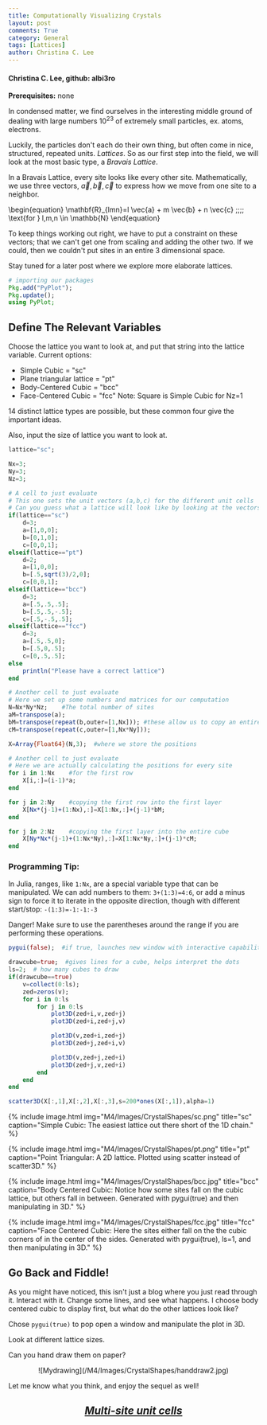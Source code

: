 ```yaml
---
title: Computationally Visualizing Crystals
layout: post
comments: True
category: General
tags: [Lattices]
author: Christina C. Lee
---
```


#### Christina C. Lee, github: albi3ro

<b>Prerequisites:</b> none


In condensed matter, we find ourselves in the interesting middle ground of dealing with large numbers $10^{23}$ of extremely small particles, ex. atoms, electrons.

Luckily, the particles don't each do their own thing, but often come in nice, structured, repeated units.  <i>Lattices</i>.  So as our first step into the field, we will look at the most basic type, a <i>Bravais Lattice</i>.

In a Bravais Lattice, every site looks like every other site. Mathematically, we use three vectors, $\vec{a},\vec{b},\vec{c}$ to express how we move from one site to a neighbor.

\begin{equation}
\mathbf{R}_{lmn}=l \vec{a} + m \vec{b} + n \vec{c}  \;\;\;\; \text{for } l,m,n \in \mathbb{N}
\end{equation}

To keep things working out right, we have to put a constraint on these vectors; that we can't get one from scaling and adding the other two.  If we could, then we couldn't put sites in an entire 3 dimensional space.

Stay tuned for a later post where we explore more elaborate lattices.


```julia
# importing our packages
Pkg.add("PyPlot");
Pkg.update();
using PyPlot;
```


## Define The Relevant Variables

Choose the lattice you want to look at, and put that string into the lattice variable.
Current options:
<ul>
    <li> Simple Cubic = "sc"
    <li> Plane triangular lattice = "pt"
    <li> Body-Centered Cubic = "bcc"
    <li> Face-Centered Cubic = "fcc"
Note: Square is Simple Cubic for Nz=1
</ul>

14 distinct lattice types are possible, but these common four give the important ideas.

Also, input the size of lattice you want to look at.


```julia
lattice="sc";

Nx=3;
Ny=3;
Nz=3;
```


```julia
# A cell to just evaluate
# This one sets the unit vectors (a,b,c) for the different unit cells
# Can you guess what a lattice will look like by looking at the vectors?
if(lattice=="sc")
    d=3;
    a=[1,0,0];
    b=[0,1,0];
    c=[0,0,1];
elseif(lattice=="pt")
    d=2;
    a=[1,0,0];
    b=[.5,sqrt(3)/2,0];
    c=[0,0,1];
elseif(lattice=="bcc")
    d=3;
    a=[.5,.5,.5];
    b=[.5,.5,-.5];
    c=[.5,-.5,.5];
elseif(lattice=="fcc")
    d=3;
    a=[.5,.5,0];
    b=[.5,0,.5];
    c=[0,.5,.5];
else
    println("Please have a correct lattice")
end
```




```julia
# Another cell to just evaluate
# Here we set up some numbers and matrices for our computation
N=Nx*Ny*Nz;    #The total number of sites
aM=transpose(a);
bM=transpose(repeat(b,outer=[1,Nx])); #these allow us to copy an entire row or layer at once
cM=transpose(repeat(c,outer=[1,Nx*Ny]));

X=Array{Float64}(N,3);  #where we store the positions
```





```julia
# Another cell to just evaluate
# Here we are actually calculating the positions for every site
for i in 1:Nx    #for the first row
    X[i,:]=(i-1)*a;
end

for j in 2:Ny    #copying the first row into the first layer
    X[Nx*(j-1)+(1:Nx),:]=X[1:Nx,:]+(j-1)*bM;
end

for j in 2:Nz    #copying the first layer into the entire cube
    X[Ny*Nx*(j-1)+(1:Nx*Ny),:]=X[1:Nx*Ny,:]+(j-1)*cM;
end
```
<div class="progtip">
<h3 color="black"> Programming Tip:</h3>
 <p>In Julia, ranges, like <code>1:Nx</code>, are a special variable type that can be manipulated.  We can add numbers to them:
 <code>3+(1:3)=4:6</code>,
 or add a minus sign to force it to iterate in the opposite direction, though with different start/stop:
 <code>-(1:3)=-1:-1:-3</code></p>
<p>
 <span color="#000000">Danger!</span> Make sure to use the parentheses around the range if you are performing these operations.</p>
</div>


```julia
pygui(false);  #if true, launches new window with interactive capabilities

drawcube=true;  #gives lines for a cube, helps interpret the dots
ls=2;  # how many cubes to draw
if(drawcube==true)
    v=collect(0:ls);
    zed=zeros(v);
    for i in 0:ls
        for j in 0:ls
            plot3D(zed+i,v,zed+j)
            plot3D(zed+i,zed+j,v)

            plot3D(v,zed+i,zed+j)
            plot3D(zed+j,zed+i,v)

            plot3D(v,zed+j,zed+i)
            plot3D(zed+j,v,zed+i)
        end
    end
end

scatter3D(X[:,1],X[:,2],X[:,3],s=200*ones(X[:,1]),alpha=1)
```

{% include image.html img="M4/Images/CrystalShapes/sc.png" title="sc" caption="Simple Cubic: The easiest lattice out there short of the 1D chain." %}

{% include image.html img="M4/Images/CrystalShapes/pt.png" title="pt" caption="Point Triangular: A 2D lattice.  Plotted using scatter instead of scatter3D." %}

{% include image.html img="M4/Images/CrystalShapes/bcc.jpg" title="bcc" caption="Body Centered Cubic:  Notice how some sites fall on the cubic lattice, but others fall in between.  Generated with pygui(true) and then manipulating in 3D." %}

{% include image.html img="M4/Images/CrystalShapes/fcc.jpg" title="fcc" caption="Face Centered Cubic: Here the sites either fall on the the cubic corners of in the center of the sides.   Generated with pygui(true), ls=1, and then manipulating in 3D." %}

## Go Back and Fiddle!

As you might have noticed, this isn't just a blog where you just read through it.  Interact with it.  Change some lines, and see what happens.  I choose body centered cubic to display first, but what do the other lattices look like?

Chose `pygui(true)` to pop open a window and manipulate the plot in 3D.

Look at different lattice sizes.

Can you hand draw them on paper?

<center>![Mydrawing](/M4/Images/CrystalShapes/handdraw2.jpg)</center>


Let me know what you think, and enjoy the sequel as well!
## [<center><i> Multi-site unit cells</i></center>]({{base.url}}/M4/General/MultiSite-Unit-Cells.html)
